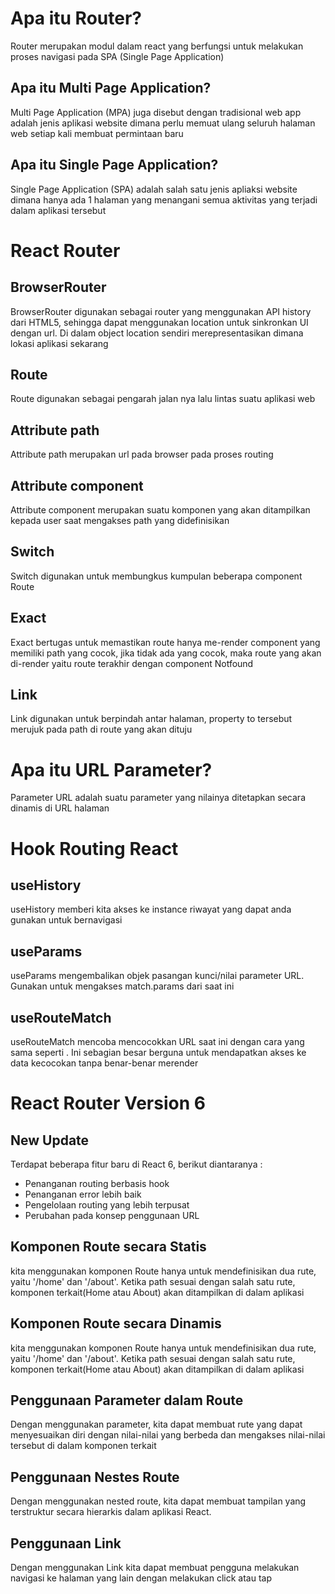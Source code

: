 # Apa itu Router?
Router merupakan modul dalam react yang berfungsi untuk melakukan proses navigasi pada SPA (Single Page Application)
## Apa itu Multi Page Application?
Multi Page Application (MPA) juga disebut dengan tradisional web app adalah jenis aplikasi website dimana perlu memuat ulang seluruh halaman web setiap kali membuat permintaan baru
## Apa itu Single Page Application?
Single Page Application (SPA) adalah salah satu jenis apliaksi website dimana hanya ada 1 halaman yang menangani semua aktivitas yang terjadi dalam aplikasi tersebut

# React Router
## BrowserRouter
BrowserRouter digunakan sebagai router yang menggunakan API history dari HTML5, sehingga dapat menggunakan location untuk sinkronkan UI dengan url. Di dalam object location sendiri merepresentasikan dimana lokasi aplikasi sekarang
## Route
Route digunakan sebagai pengarah jalan nya lalu lintas suatu aplikasi web
## Attribute path
Attribute path merupakan url pada browser pada proses routing
## Attribute component
Attribute component merupakan suatu komponen yang akan ditampilkan kepada user saat mengakses path yang didefinisikan
## Switch
Switch digunakan untuk membungkus kumpulan beberapa component Route
## Exact
Exact bertugas untuk memastikan route hanya me-render component yang memiliki path yang cocok, jika tidak ada yang cocok, maka route yang akan di-render yaitu route terakhir dengan component Notfound
## Link
Link digunakan untuk berpindah antar halaman, property to tersebut merujuk pada path di route yang akan dituju

# Apa itu URL Parameter?
Parameter URL adalah suatu parameter yang nilainya ditetapkan secara dinamis di URL halaman

# Hook Routing React
## useHistory
useHistory memberi kita akses ke instance riwayat yang dapat anda gunakan untuk bernavigasi
## useParams
useParams mengembalikan objek pasangan kunci/nilai parameter URL. Gunakan untuk mengakses match.params dari <Route> saat ini
## useRouteMatch
useRouteMatch mencoba mencocokkan URL saat ini dengan cara yang sama seperti <Route>. Ini sebagian besar berguna untuk mendapatkan akses ke data kecocokan tanpa benar-benar merender <Route>

# React Router Version 6
## New Update
Terdapat beberapa fitur baru di React 6, berikut diantaranya :
- Penanganan routing berbasis hook
- Penanganan error lebih baik
- Pengelolaan routing yang lebih terpusat
- Perubahan pada konsep penggunaan URL
## Komponen Route secara Statis
kita menggunakan komponen Route hanya untuk mendefinisikan dua rute, yaitu '/home' dan '/about'. Ketika path sesuai dengan salah satu rute, komponen terkait(Home atau About) akan ditampilkan di dalam aplikasi
## Komponen Route secara Dinamis
kita menggunakan komponen Route hanya untuk mendefinisikan dua rute, yaitu '/home' dan '/about'. Ketika path sesuai dengan salah satu rute, komponen terkait(Home atau About) akan ditampilkan di dalam aplikasi
## Penggunaan Parameter dalam Route
Dengan menggunakan parameter, kita dapat membuat rute yang dapat menyesuaikan diri dengan nilai-nilai yang berbeda dan mengakses nilai-nilai tersebut di dalam komponen terkait
## Penggunaan Nestes Route
Dengan menggunakan nested route, kita dapat membuat tampilan yang terstruktur secara hierarkis dalam aplikasi React.
## Penggunaan Link
Dengan menggunakan Link kita dapat membuat pengguna melakukan navigasi ke halaman yang lain dengan melakukan click atau tap